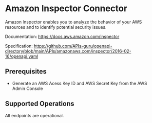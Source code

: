 # Amazon Inspector Connector
Amazon Inspector enables you to analyze the behavior of your AWS resources and to identify potential security issues.

Documentation: https://docs.aws.amazon.com/inspector

Specification: https://github.com/APIs-guru/openapi-directory/blob/main/APIs/amazonaws.com/inspector/2016-02-16/openapi.yaml

## Prerequisites

+ Generate an AWS Acess Key ID and AWS Secret Key from the AWS Admin Console

## Supported Operations
All endpoints are operational.